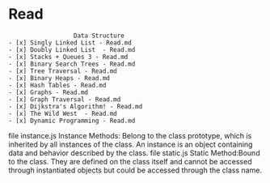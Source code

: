 <!-- Hi There This a Data Struncture -->
# Read  
```
                  Data Structure
- [x] Singly Linked List - Read.md 
- [x] Doubly Linked List  - Read.md
- [x] Stacks + Queues 3 - Read.md 
- [x] Binary Search Trees - Read.md 
- [x] Tree Traversal - Read.md 
- [x] Binary Heaps - Read.md 
- [x] Hash Tables - Read.md 
- [x] Graphs - Read.md 
- [x] Graph Traversal - Read.md 
- [x] Dijkstra's Algorithm! - Read.md 
- [x] The Wild West  - Read.md 
- [x] Dynamic Programming - Read.md 
```
file instance.js
Instance Methods: Belong to the class prototype, which is inherited by all instances of the class. An instance is an object containing data and behavior described by the class.
file static.js
Static Method:Bound to the class. They are defined on the class itself and cannot be accessed through instantiated objects but could be accessed through the class name.

